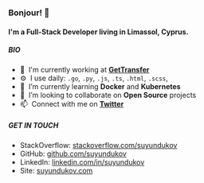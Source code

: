 ### Bonjour! 👋

#### I'm a Full-Stack Developer living in Limassol, Cyprus.

##### BIO

- :office: &nbsp;I'm currently working at **[GetTransfer]**
- :gear: &nbsp;I use daily: `.go`, `.py`, `.js`, `.ts`, `.html`, `.scss`,
- :seedling: &nbsp;I’m currently learning **Docker** and **Kubernetes**
- :dancers: &nbsp;I’m looking to collaborate on **Open Source** projects
- :mailbox: &nbsp;Connect with me on **[Twitter]**

##### GET IN TOUCH

- StackOverflow: [stackoverflow.com/suyundukov]
- GitHub: [github.com/suyundukov]
- LinkedIn: [linkedin.com/in/suyundukov]
- Site: [suyundukov.com]



[GetTransfer]: https://gettransfer.com/ "GetTransfer.com"
[Twitter]: https://twitter.com/suyundukoff "Twitter"
[github.com/suyundukov]: https://github.com/suyundukov/ "GitHub"
[linkedin.com/in/suyundukov]: https://linkedin.com/in/suyundukov "LinkedIn"
[stackoverflow.com/suyundukov]: https://stackoverflow.com/users/8266641/ "StackOverflow"
[suyundukov.com]: https://suyundukov.com/ "Personal Site"
